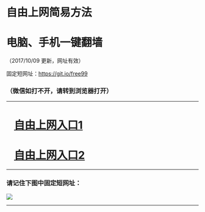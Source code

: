 ﻿# 自由上网简易方法

# 电脑、手机一键翻墙

（2017/10/09 更新，网址有效）

固定短网址：https://git.io/free99

### （微信如打不开，请转到浏览器打开）


***





# &nbsp;&nbsp; <a href="http://ft754021534.fwq-tz-1001.info/fwqtz01.html?t=10090019565 " target="_blank">自由上网入口1</a>
# &nbsp;&nbsp; <a href="http://ft1296627374.fwq-tz-1002.info/fwqtz02.html?t=100900119377 " target="_blank">自由上网入口2</a>
***

### 请记住下图中固定短网址：

<img src="https://s3-us-west-2.amazonaws.com/fwq-1001/yjfq-20170905okok.png" /> 


***

